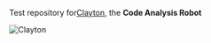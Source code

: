 Test repository for[Clayton](http://clayton.io), the **Code Analysis Robot**

![Clayton](http://www.clayton.io/static/img/clayton_320.png)